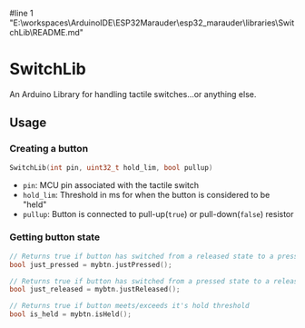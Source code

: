#line 1 "E:\\workspaces\\ArduinoIDE\\ESP32Marauder\\esp32_marauder\\libraries\\SwitchLib\\README.md"
# SwitchLib
 An Arduino Library for handling tactile switches...or anything else.

## Usage
### Creating a button
```C++
SwitchLib(int pin, uint32_t hold_lim, bool pullup)
```
  - `pin`: MCU pin associated with the tactile switch
  - `hold_lim`: Threshold in ms for when the button is considered to be "held"
  - `pullup`: Button is connected to pull-up(`true`) or pull-down(`false`) resistor
### Getting button state
```C++
// Returns true if button has switched from a released state to a pressed state
bool just_pressed = mybtn.justPressed();

// Returns true if button has switched from a pressed state to a released state
bool just_released = mybtn.justReleased();

// Returns true if button meets/exceeds it's hold threshold
bool is_held = mybtn.isHeld();
```
